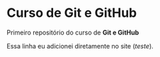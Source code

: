 # Curso de **Git e GitHub**
 Primeiro repositório do curso de **Git e GitHub**
 
 Essa linha eu adicionei diretamente no site (*teste*).
